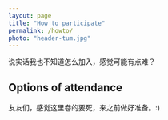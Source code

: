 ```yaml
---
layout: page
title: "How to participate"
permalink: /howto/
photo: "header-tum.jpg"
---
```


说实话我也不知道怎么加入，感觉可能有点难？

## Options of attendance
友友们，感觉这里卷的要死，来之前做好准备。:)

